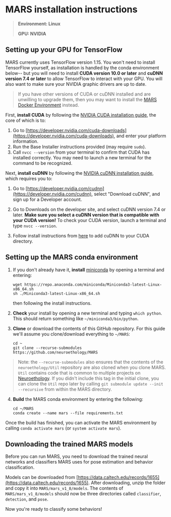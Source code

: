 # MARS installation instructions

>**Environment: Linux**
>
>**GPU: NVIDIA**


## Setting up your GPU for TensorFlow
MARS currently uses TensorFlow version 1.15. You won't need to install TensorFlow yourself, as installation is handled by the conda environment below-- but you will need to install **CUDA version 10.0 or later** and **cuDNN version 7.4 or later** to allow TensorFlow to interact with your GPU. You will also want to make sure your NVIDIA graphic drivers are up to date.

>If you have other versions of CUDA or cuDNN installed and are unwilling to upgrade them, then you may want to install the [MARS Docker Environment](Docker_instructions.md) instead.

First, **install CUDA** by following the [NVIDIA CUDA installation guide](https://docs.nvidia.com/cuda/cuda-installation-guide-linux/index.html), the core of which is to:
1) Go to [https://developer.nvidia.com/cuda-downloads](https://developer.nvidia.com/cuda-downloads), and enter your platform information.
2) Run the Base Installer instructions provided (may require `sudo`).
3) Call `nvcc --version` from your terminal to confirm that CUDA has installed correctly. You may need to launch a new terminal for the command to be recognized.

 Next, **install cuDNN** by following the [NVIDIA cuDNN installation guide](https://docs.nvidia.com/deeplearning/cudnn/install-guide/index.html), which requires you to:
 1) Go to [https://developer.nvidia.com/cudnn](https://developer.nvidia.com/cudnn), select "Download cuDNN", and sign up for a Developer account.
2) Go to Downloads on the developer site, and select cuDNN version 7.4 or later. **Make sure you select a cuDNN version that is compatible with your CUDA version!** To check your CUDA version, launch a terminal and type `nvcc --version`.

3) Follow install instructions from [here](https://docs.nvidia.com/deeplearning/cudnn/install-guide/index.html#installlinux) to add cuDNN to your CUDA directory.

## Setting up the MARS conda environment
1) If you don't already have it, **install** [miniconda](https://docs.conda.io/en/latest/miniconda.html) by opening a terminal and entering:

     ```
     wget https://repo.anaconda.com/miniconda/Miniconda3-latest-Linux-x86_64.sh
     sh ./Miniconda3-latest-Linux-x86_64.sh
     ```
    then following the install instructions.

  2) **Check** your install by opening a new terminal and typing `which python`. This should return something like `~/miniconda3/bin/python`.

  3) **Clone** or download the contents of this GitHub repository. For this guide we'll assume you clone/download everything to `~/MARS`:
      ```
      cd ~
      git clone --recurse-submodules https://github.com/neuroethology/MARS
      ```
  >Note: the `--recurse-submodules` also ensures that the contents of the `neuroethology/Util` repository are also cloned when you clone MARS. `Util` contains code that is common to multiple projects on [Neuroethology](https://github.com/neuroethology). If you didn't include this tag in the initial clone, you can clone the `Util` repo later by calling `git submodule update --init --recursive` from within the MARS directory.

  4) **Build** the MARS conda environment by entering the following:
      ```
      cd ~/MARS
      conda create --name mars --file requirements.txt
      ```
Once the build has finished, you can activate the MARS environment by calling `conda activate mars` (or `system activate mars`).


## Downloading the trained MARS models
Before you can run MARS, you need to download the trained neural networks and classifiers MARS uses for pose estimation and behavior classification.

Models can be downloaded from [https://data.caltech.edu/records/1655](https://data.caltech.edu/records/1655). After downloading, unzip the folder and copy it into `MARS/mars_v1_8/models`. The contents of `MARS/mars_v1_8/models` should now be three directories called `classifier`, `detection`, and `pose`.

Now you're ready to classify some behaviors!
